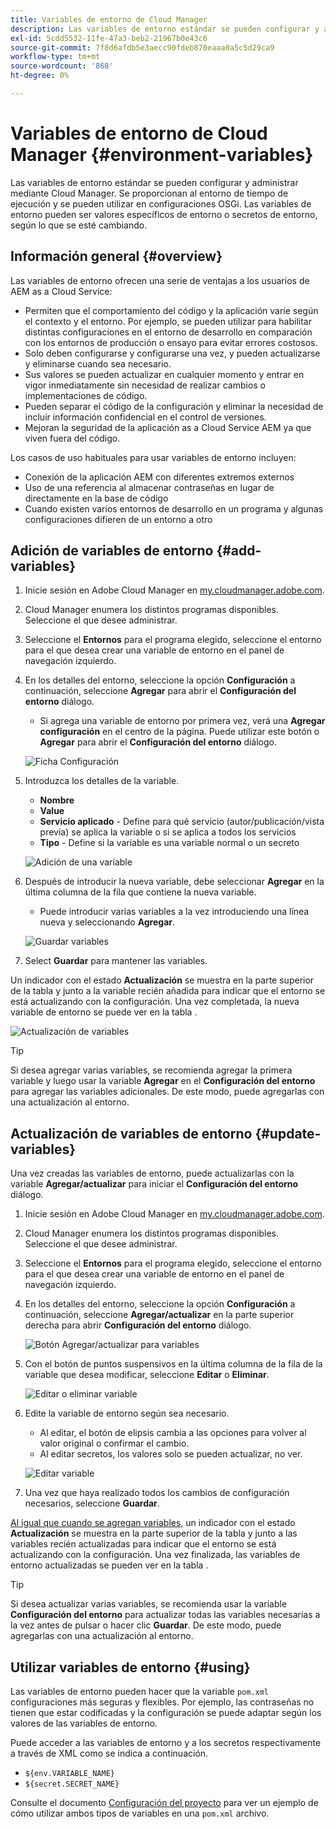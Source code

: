 ```yaml
---
title: Variables de entorno de Cloud Manager
description: Las variables de entorno estándar se pueden configurar y administrar mediante Cloud Manager y se proporcionan al entorno de tiempo de ejecución para su uso en la configuración OSGi.
exl-id: 5cdd5532-11fe-47a3-beb2-21967b0e43c6
source-git-commit: 7f8d6afdb5e3aecc90fdeb870eaaa0a5c5d29ca9
workflow-type: tm+mt
source-wordcount: '868'
ht-degree: 0%

---
```



# Variables de entorno de Cloud Manager {#environment-variables}

Las variables de entorno estándar se pueden configurar y administrar mediante Cloud Manager. Se proporcionan al entorno de tiempo de ejecución y se pueden utilizar en configuraciones OSGi. Las variables de entorno pueden ser valores específicos de entorno o secretos de entorno, según lo que se esté cambiando.

## Información general {#overview}

Las variables de entorno ofrecen una serie de ventajas a los usuarios de AEM as a Cloud Service:

* Permiten que el comportamiento del código y la aplicación varíe según el contexto y el entorno. Por ejemplo, se pueden utilizar para habilitar distintas configuraciones en el entorno de desarrollo en comparación con los entornos de producción o ensayo para evitar errores costosos.
* Solo deben configurarse y configurarse una vez, y pueden actualizarse y eliminarse cuando sea necesario.
* Sus valores se pueden actualizar en cualquier momento y entrar en vigor inmediatamente sin necesidad de realizar cambios o implementaciones de código.
* Pueden separar el código de la configuración y eliminar la necesidad de incluir información confidencial en el control de versiones.
* Mejoran la seguridad de la aplicación as a Cloud Service AEM ya que viven fuera del código.

Los casos de uso habituales para usar variables de entorno incluyen:

* Conexión de la aplicación AEM con diferentes extremos externos
* Uso de una referencia al almacenar contraseñas en lugar de directamente en la base de código
* Cuando existen varios entornos de desarrollo en un programa y algunas configuraciones difieren de un entorno a otro

## Adición de variables de entorno {#add-variables}

1. Inicie sesión en Adobe Cloud Manager en [my.cloudmanager.adobe.com](https://my.cloudmanager.adobe.com/).
1. Cloud Manager enumera los distintos programas disponibles. Seleccione el que desee administrar.
1. Seleccione el **Entornos** para el programa elegido, seleccione el entorno para el que desea crear una variable de entorno en el panel de navegación izquierdo.
1. En los detalles del entorno, seleccione la opción **Configuración** a continuación, seleccione **Agregar** para abrir el **Configuración del entorno** diálogo.
   * Si agrega una variable de entorno por primera vez, verá una **Agregar configuración** en el centro de la página. Puede utilizar este botón o **Agregar** para abrir el **Configuración del entorno** diálogo.

   ![Ficha Configuración](assets/configuration-tab.png)

1. Introduzca los detalles de la variable.
   * **Nombre**
   * **Value**
   * **Servicio aplicado** - Define para qué servicio (autor/publicación/vista previa) se aplica la variable o si se aplica a todos los servicios
   * **Tipo** - Define si la variable es una variable normal o un secreto

   ![Adición de una variable](assets/add-variable.png)

1. Después de introducir la nueva variable, debe seleccionar **Agregar** en la última columna de la fila que contiene la nueva variable.
   * Puede introducir varias variables a la vez introduciendo una línea nueva y seleccionando **Agregar**.

   ![Guardar variables](assets/save-variables.png)

1. Select **Guardar** para mantener las variables.

Un indicador con el estado **Actualización** se muestra en la parte superior de la tabla y junto a la variable recién añadida para indicar que el entorno se está actualizando con la configuración. Una vez completada, la nueva variable de entorno se puede ver en la tabla .

![Actualización de variables](assets/updating-variables.png)

>[!TIP]
>
>Si desea agregar varias variables, se recomienda agregar la primera variable y luego usar la variable **Agregar** en el **Configuración del entorno** para agregar las variables adicionales. De este modo, puede agregarlas con una actualización al entorno.

## Actualización de variables de entorno {#update-variables}

Una vez creadas las variables de entorno, puede actualizarlas con la variable **Agregar/actualizar** para iniciar el **Configuración del entorno** diálogo.

1. Inicie sesión en Adobe Cloud Manager en [my.cloudmanager.adobe.com](https://my.cloudmanager.adobe.com/).
1. Cloud Manager enumera los distintos programas disponibles. Seleccione el que desee administrar.
1. Seleccione el **Entornos** para el programa elegido, seleccione el entorno para el que desea crear una variable de entorno en el panel de navegación izquierdo.
1. En los detalles del entorno, seleccione la opción **Configuración** a continuación, seleccione **Agregar/actualizar** en la parte superior derecha para abrir **Configuración del entorno** diálogo.

   ![Botón Agregar/actualizar para variables](assets/add-update-variables.png)

1. Con el botón de puntos suspensivos en la última columna de la fila de la variable que desea modificar, seleccione **Editar** o **Eliminar**.

   ![Editar o eliminar variable](assets/edit-delete-variable.png)

1. Edite la variable de entorno según sea necesario.
   * Al editar, el botón de elipsis cambia a las opciones para volver al valor original o confirmar el cambio.
   * Al editar secretos, los valores solo se pueden actualizar, no ver.

   ![Editar variable](assets/edit-variable.png)

1. Una vez que haya realizado todos los cambios de configuración necesarios, seleccione **Guardar**.

[Al igual que cuando se agregan variables,](#add-variables) un indicador con el estado **Actualización** se muestra en la parte superior de la tabla y junto a las variables recién actualizadas para indicar que el entorno se está actualizando con la configuración. Una vez finalizada, las variables de entorno actualizadas se pueden ver en la tabla .

>[!TIP]
>
>Si desea actualizar varias variables, se recomienda usar la variable **Configuración del entorno** para actualizar todas las variables necesarias a la vez antes de pulsar o hacer clic **Guardar**. De este modo, puede agregarlas con una actualización al entorno.

## Utilizar variables de entorno {#using}

Las variables de entorno pueden hacer que la variable `pom.xml` configuraciones más seguras y flexibles. Por ejemplo, las contraseñas no tienen que estar codificadas y la configuración se puede adaptar según los valores de las variables de entorno.

Puede acceder a las variables de entorno y a los secretos respectivamente a través de XML como se indica a continuación.

* `${env.VARIABLE_NAME}`
* `${secret.SECRET_NAME}`

Consulte el documento [Configuración del proyecto](/help/implementing/cloud-manager/getting-access-to-aem-in-cloud/setting-up-project.md#password-protected-maven-repository-support-password-protected-maven-repositories) para ver un ejemplo de cómo utilizar ambos tipos de variables en una `pom.xml` archivo.
